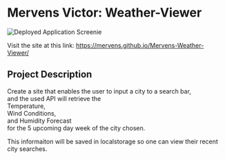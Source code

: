 # Mervens Victor: Weather-Viewer

![Deployed Application Screenie](https://github.com/Mervens/Weather-Dashboard/blob/master/assets/images/C6-1.PNG)


Visit the site at this link:
https://mervens.github.io/Mervens-Weather-Viewer/

## Project Description
Create a site that enables the user to input a city to a search bar,  
and the used API will retrieve the  
Temperature,  
Wind Conditions,  
and Humidity Forecast  
for the 5 upcoming day week of the city chosen.  

This informaiton will be saved in localstorage so one can view their recent city searches.
